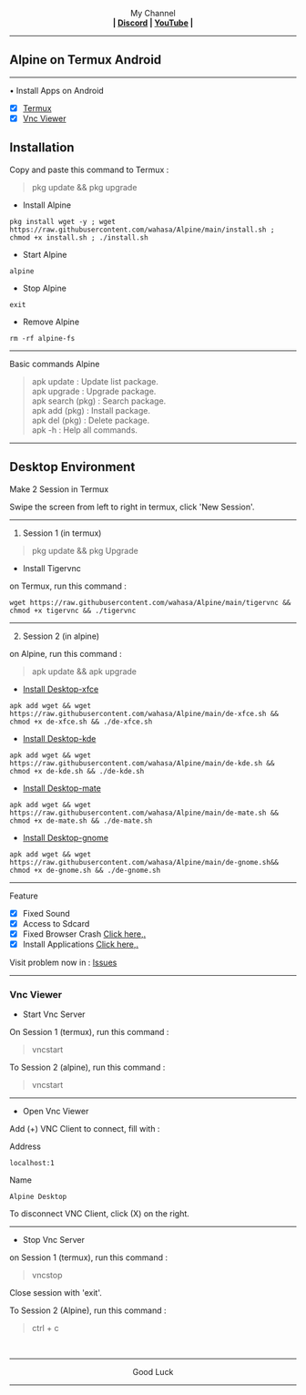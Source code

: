 
<p align="center">My Channel</br><b>
| <a href="https://discord.gg/GCehyym">Discord</a> | <a href="https://youtube.com/channel/UC3sLb7eZCu72iv3G1yUhUHQ">YouTube</a> |</b></p>

---
## Alpine on Termux Android

---
• Install Apps on Android
- [x] [Termux](https://apkcombo.com/termux/com.termux/)
- [x] [Vnc Viewer](https://play.google.com/store/apps/details?id=com.realvnc.viewer.android)

## Installation

Copy and paste this command to Termux :
> pkg update && pkg upgrade

* Install Alpine

```
pkg install wget -y ; wget https://raw.githubusercontent.com/wahasa/Alpine/main/install.sh ; chmod +x install.sh ; ./install.sh
```

* Start Alpine
```
alpine
```

* Stop Alpine
```
exit
```

* Remove Alpine
```
rm -rf alpine-fs
```

---
Basic commands Alpine
> apk update : Update list package.</br>
> apk upgrade : Upgrade package.</br>
> apk search (pkg) : Search package.</br>
> apk add (pkg) : Install package.</br>
> apk del (pkg) : Delete package.</br>
> apk -h : Help all commands.

---
## Desktop Environment

Make 2 Session in Termux

Swipe the screen from left to right in termux, click 'New Session'.

---
1. Session 1 (in termux)
> pkg update && pkg Upgrade

* Install Tigervnc

on Termux, run this command :
```
wget https://raw.githubusercontent.com/wahasa/Alpine/main/tigervnc && chmod +x tigervnc && ./tigervnc
```

---
2. Session 2 (in alpine)

on Alpine, run this command :
> apk update && apk upgrade

- [Install Desktop-xfce](https://youtu.be/KjrNB2WG6l8)
```
apk add wget && wget https://raw.githubusercontent.com/wahasa/Alpine/main/de-xfce.sh && chmod +x de-xfce.sh && ./de-xfce.sh
```

- [Install Desktop-kde](https://youtu.be/MLa_uA3CIgE)
```
apk add wget && wget https://raw.githubusercontent.com/wahasa/Alpine/main/de-kde.sh && chmod +x de-kde.sh && ./de-kde.sh
```

- [Install Desktop-mate](https://youtu.be/1-FIP9eerfU)
```
apk add wget && wget https://raw.githubusercontent.com/wahasa/Alpine/main/de-mate.sh && chmod +x de-mate.sh && ./de-mate.sh
```

- [Install Desktop-gnome](https://youtu.be/1mVlZ4UFQLo)

```
apk add wget && wget https://raw.githubusercontent.com/wahasa/Alpine/main/de-gnome.sh&& chmod +x de-gnome.sh && ./de-gnome.sh
```
---
Feature
- [x] Fixed Sound
- [x] Access to Sdcard
- [x] Fixed Browser Crash [Click here,.](https://github.com/wahasa/Alpine/issues/1#issuecomment-1283386128)
- [x] Install Applications [Click here,.](https://github.com/wahasa/Alpine/blob/main/Apps/README.md)

Visit problem now in : [Issues](https://github.com/wahasa/Alpine/issues)

---
### Vnc Viewer 
* Start Vnc Server

On Session 1 (termux), run this command :

> vncstart

To Session 2 (alpine), run this command :

> vncstart

---
* Open Vnc Viewer

Add (+) VNC Client to connect, fill with :

Address
```
localhost:1
```

Name
```
Alpine Desktop
```

To disconnect VNC Client, click (X) on the right.

---
* Stop Vnc Server

on Session 1 (termux), run this command :

> vncstop

Close session with 'exit'.

To Session 2 (Alpine), run this command :

> ctrl + c

</br>

---
<p align="center">Good Luck</p>

---
